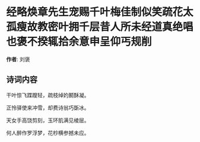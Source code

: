 # 经略焕章先生宠赐千叶梅佳制似笑疏花太孤瘦故教密叶拥千层昔人所未经道真绝唱也褒不揆辄拾余意申呈仰丐规削

**作者**: 刘褒

## 诗词内容

干叶惊飞蹀躞轻，疏枝绰妁鬭酥凝。

正怜驿使来冲雪，却费诗翁巧斲冰。

天女手高饶剪刻，玉环肌满见棱层。

何人醉作罗浮梦，花杪横参撼未应。

